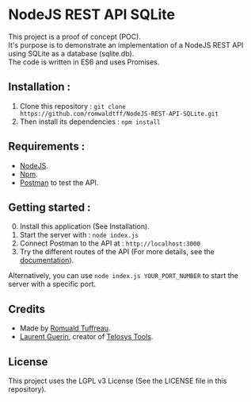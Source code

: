 # NodeJS REST API SQLite

This project is a proof of concept (POC).  
It's purpose is to demonstrate an implementation of a NodeJS REST API using SQLite as a database (sqlite.db).   
The code is written in ES6 and uses Promises.

## Installation :

1. Clone this repository : `git clone https://github.com/romwaldtff/NodeJS-REST-API-SQLite.git`  
2. Then install its dependencies : `npm install`

## Requirements :

- [NodeJS](https://nodejs.org/en/).
- [Npm](https://www.npmjs.com/).
- [Postman](https://www.getpostman.com/) to test the API.

## Getting started :

0. Install this application (See Installation).
1. Start the server with : `node index.js`
2. Connect Postman to the API at : `http://localhost:3000`
3. Try the different routes of the API (For more details, see the [documentation](https://github.com/romwaldtff/NodeJS-REST-API-SQLite/wiki)).

Alternatively, you can use `node index.js YOUR_PORT_NUMBER` to start the server with a specific port.  

## Credits

- Made by [Romuald Tuffreau](https://github.com/romwaldtff).
- [Laurent Guerin](https://github.com/l-gu), creator of [Telosys Tools](https://sites.google.com/site/telosystools/).

## License

This project uses the LGPL v3 License (See the LICENSE file in this repository).